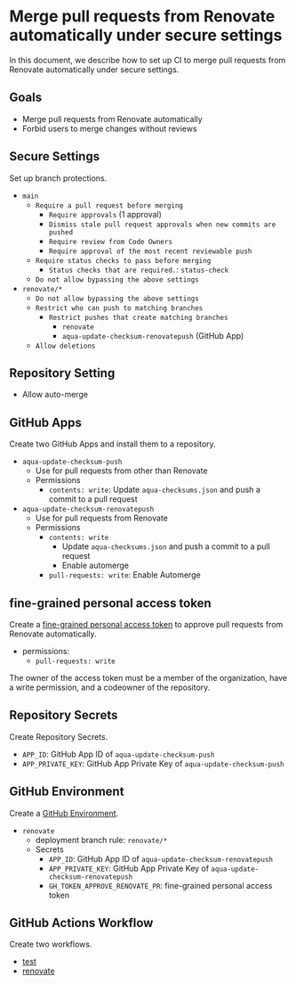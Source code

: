 # Merge pull requests from Renovate automatically under secure settings

In this document, we describe how to set up CI to merge pull requests from Renovate automatically under secure settings.

## Goals

- Merge pull requests from Renovate automatically
- Forbid users to merge changes without reviews

## Secure Settings

Set up branch protections.

- `main`
  - `Require a pull request before merging`
    - `Require approvals` (1 approval)
    - `Dismiss stale pull request approvals when new commits are pushed`
    - `Require review from Code Owners`
    - `Require approval of the most recent reviewable push`
  - `Require status checks to pass before merging`
    - `Status checks that are required.`: `status-check`
  - `Do not allow bypassing the above settings`
- `renovate/*` 
  - `Do not allow bypassing the above settings`
  - `Restrict who can push to matching branches`
    - `Restrict pushes that create matching branches`
      - `renovate`
      - `aqua-update-checksum-renovatepush` (GitHub App)
  - `Allow deletions`

## Repository Setting

- Allow auto-merge

## GitHub Apps

Create two GitHub Apps and install them to a repository.

- `aqua-update-checksum-push`
  - Use for pull requests from other than Renovate
  - Permissions
    - `contents: write`: Update `aqua-checksums.json` and push a commit to a pull request
- `aqua-update-checksum-renovatepush`
  - Use for pull requests from Renovate
  - Permissions
    - `contents: write`
      - Update `aqua-checksums.json` and push a commit to a pull request
      - Enable automerge
    - `pull-requests: write`: Enable Automerge

## fine-grained personal access token

Create a [fine-grained personal access token](https://github.blog/2022-10-18-introducing-fine-grained-personal-access-tokens-for-github/) to approve pull requests from Renovate automatically.

- permissions:
  - `pull-requests: write`

The owner of the access token must be a member of the organization, have a write permission, and a codeowner of the repository.

## Repository Secrets

Create Repository Secrets.

- `APP_ID`: GitHub App ID of `aqua-update-checksum-push`
- `APP_PRIVATE_KEY`: GitHub App Private Key of `aqua-update-checksum-push`

## GitHub Environment

Create a [GitHub Environment](https://docs.github.com/en/actions/deployment/targeting-different-environments/using-environments-for-deployment).

- `renovate`
  - deployment branch rule: `renovate/*`
  - Secrets
    - `APP_ID`: GitHub App ID of `aqua-update-checksum-renovatepush`
    - `APP_PRIVATE_KEY`: GitHub App Private Key of `aqua-update-checksum-renovatepush`
    - `GH_TOKEN_APPROVE_RENOVATE_PR`: fine-grained personal access token

## GitHub Actions Workflow

Create two workflows.

- [test](.github/workflows/test.yaml)
- [renovate](.github/workflows/renovate.yaml)
